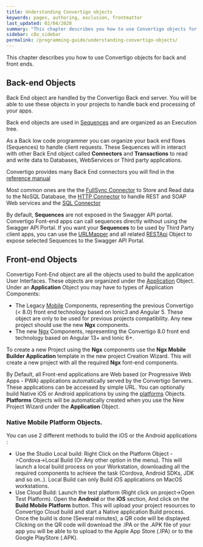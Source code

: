 ```yaml
---
title: Understanding Convertigo objects
keywords: pages, authoring, exclusion, frontmatter
last_updated: 02/04/2020
summary: "This chapter describes you how to use Convertigo objects for back and front ends."
sidebar: c8o_sidebar
permalink: /programming-guide/understanding-convertigo-objects/
---
```

This chapter describes you how to use Convertigo objects for back and front ends.

## Back-end Objects

Back End object are handled by the Convertigo Back end server. You will be able to use these objects in your projects to handle back end processing of your apps.

Back end objects are used in [Sequences](../../reference-manual/convertigo-objects/sequencer/generic-sequence) and are organized as an Execution tree.

As a Back low code programmer you can organize your back end flows (Sequences) to handle client requests. These Sequences will in interact with other Back End object called **Connectors** and **Transactions** to read and write data to Databases, WebServices or Third party applications.

Convertigo provides many Back End connectors you will find in the [reference manual](../../reference-manual)

Most common ones are the the [FullSync Connector](../../reference-manual/convertigo-objects/fullsync/fullsync-connector) to Store and Read data to the NoSQL Database, the [HTTP Connector](../../reference-manual/convertigo-objects/web-services/http-connector) to handle REST and SOAP Web services and the [SQL Connector](../../reference-manual/convertigo-objects/databases/sql/sql-connector)

By default, **Sequences** are not exposed in the Swagger API portal. Convertigo Font-end apps can call sequences directly without using the Swagger API Portal. If you want your **Sequences** to be used by Third Party client apps, you can use the [URLMapper](../../reference-manual/convertigo-objects/url-mapper) and all related [RESTApi](../../reference-manual/convertigo-objects/url-mapper/rest-api) Object to expose selected Sequences to the Swagger API Portal.

## Front-end Objects

Convertigo Font-End object are all the objects used to build the application User Interfaces. These objects are organized under the [Application](../../reference-manual/convertigo-objects/mobile-application/application) Object. Under an **Application** Object you may have to types of Application Components:
 * The Legacy [Mobile](../../reference-manual/convertigo-objects/mobile-application/mobile-components) Components, representing the previous Convertigo (< 8.0) front end technology based on Ionic3 and Angular 5. These object are only to be used for previous projects compatibility. Any new project should use the new **Ngx** components.
* The new [Ngx](../../reference-manual/convertigo-objects/mobile-application/ngx-components) Components, representing the Convertigo 8.0 front end technology based on Angular 13+ and Ionic 6+.

To create a new Project using the **Ngx** components use the **Ngx Mobile Builder Application** template in the new project Creation Wizard. This will create a new project with all the required **Ngx** font-end components.

By Default, all Front-end applications are Web based (or Progressive Web Apps - PWA)  applications automatically served by the Convertigo Servers. These applications can be accessed by simple URL. You can optionally build Native iOS or Android applications by using the [platforms](../../reference-manual/convertigo-objects/mobile-application/platforms/mobile-platforms) Objects. **Platforms** Objects will be automatically created when you use the New Project Wizard under the **Application** Object.

### Native Mobile Platform Objects.

You can use 2 different methods to build the iOS or the Android applications :
* Use the Studio Local build: Right Click on the Platform Object ->Cordova->Local Build (Or Any other option in the menu). This will launch a local build process on your Workstation, downloading all the required components to achieve the task (Cordova, Android SDKs, JDK and so on..). Local Build can only Build iOS applications on MacOS workstations.
* Use Cloud Build: Launch the test platform (Right click on project->Open Test Platform). Open the **Android** or the **iOS** section, And click on the **Build Mobile Platform** button. This will upload your project resources to Convertigo Cloud build and start a Native application Build process. Once the build is done (Several minutes), a QR code will be displayed. Clicking on the QR code will download the .IPA or the .APK file of your app you will be able to to upload to the Apple App Store (.IPA) or to the Google PlayStore (.APK).

